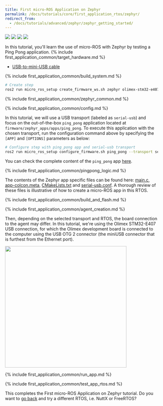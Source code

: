 ```yaml
---
title: First micro-ROS Application on Zephyr
permalink: /docs/tutorials/core/first_application_rtos/zephyr/
redirect_from:
  - /docs/tutorials/advanced/zephyr/zephyr_getting_started/
---
```


<img src="https://img.shields.io/badge/Tested_on-Foxy-green" style="display:inline"/> <img src="https://img.shields.io/badge/Tested_on-Rolling-green" style="display:inline"/> <img src="https://img.shields.io/badge/Tested_on-Humble-green" style="display:inline"/> <img src="https://img.shields.io/badge/Tested_on-Iron-green" style="display:inline"/>

In this tutorial, you'll learn the use of micro-ROS with Zephyr by testing a Ping Pong application.
{% include first_application_common/target_hardware.md %}
* [USB-to-mini-USB cable](https://www.olimex.com/Products/Components/Cables/CABLE-USB-A-MINI-1.8M/)

{% include first_application_common/build_system.md %}

```bash
# Create step
ros2 run micro_ros_setup create_firmware_ws.sh zephyr olimex-stm32-e407
```

{% include first_application_common/zephyr_common.md %}

{% include first_application_common/config.md %}

In this tutorial, we will use a USB transport (labeled as `serial-usb`) and focus on the out-of-the-box `ping_pong`
application located at `firmware/zephyr_apps/apps/ping_pong`. To execute this application with the chosen transport,
run the configuration command above by specifying the `[APP]` and `[OPTIONS]` parameters as below:

```bash
# Configure step with ping_pong app and serial-usb transport
ros2 run micro_ros_setup configure_firmware.sh ping_pong --transport serial-usb
```
You can check the complete content of the `ping_pong` app
[here](https://github.com/micro-ROS/zephyr_apps/tree/foxy/apps/ping_pong).

{% include first_application_common/pingpong_logic.md %}

The contents of the Zephyr app specific files can be found here:
[main.c](https://github.com/micro-ROS/zephyr_apps/blob/foxy/apps/ping_pong/src/main.c),
[app-colcon.meta](https://github.com/micro-ROS/zephyr_apps/blob/foxy/apps/ping_pong/app-colcon.meta),
[CMakeLists.txt](https://github.com/micro-ROS/zephyr_apps/blob/foxy/apps/ping_pong/CMakeLists.txt)
and [serial-usb.conf](https://github.com/micro-ROS/zephyr_apps/blob/foxy/apps/ping_pong/serial-usb.conf).
A thorough review of these files is illustrative of how to create a micro-ROS app in this RTOS.

{% include first_application_common/build_and_flash.md %}

{% include first_application_common/agent_creation.md %}

Then, depending on the selected transport and RTOS, the board connection to the agent may differ.
In this tutorial, we're using the Olimex STM32-E407 USB connection, for which the Olimex development board is connected
to the computer using the USB OTG 2 connector (the miniUSB connector that is furthest from the Ethernet port).

<img width="400" style="padding-right: 25px;" src="../imgs/6.jpg">

{% include first_application_common/run_app.md %}

{% include first_application_common/test_app_rtos.md %}

This completes the First micro-ROS Application on Zephyr tutorial. Do you want to [go back](../) and try a different RTOS, i.e. NuttX or FreeRTOS?
